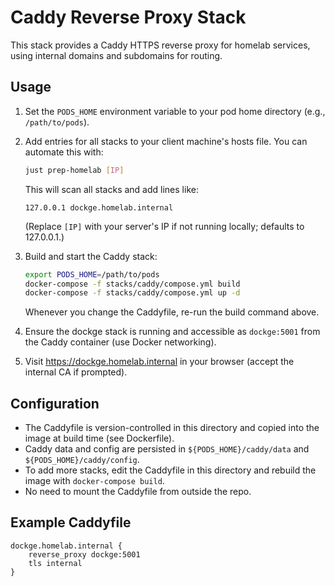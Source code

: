 # Caddy Reverse Proxy Stack

This stack provides a Caddy HTTPS reverse proxy for homelab services, using internal domains and subdomains for routing.

## Usage

1. Set the `PODS_HOME` environment variable to your pod home directory (e.g., `/path/to/pods`).

2. Add entries for all stacks to your client machine's hosts file. You can automate this with:

    ```sh
    just prep-homelab [IP]
    ```
    This will scan all stacks and add lines like:
    ```
    127.0.0.1 dockge.homelab.internal
    ```
    (Replace `[IP]` with your server's IP if not running locally; defaults to 127.0.0.1.)

3. Build and start the Caddy stack:

    ```sh
    export PODS_HOME=/path/to/pods
    docker-compose -f stacks/caddy/compose.yml build
    docker-compose -f stacks/caddy/compose.yml up -d
    ```

    Whenever you change the Caddyfile, re-run the build command above.
4. Ensure the dockge stack is running and accessible as `dockge:5001` from the Caddy container (use Docker networking).

5. Visit https://dockge.homelab.internal in your browser (accept the internal CA if prompted).

## Configuration

- The Caddyfile is version-controlled in this directory and copied into the image at build time (see Dockerfile).
- Caddy data and config are persisted in `${PODS_HOME}/caddy/data` and `${PODS_HOME}/caddy/config`.
- To add more stacks, edit the Caddyfile in this directory and rebuild the image with `docker-compose build`.
- No need to mount the Caddyfile from outside the repo.

## Example Caddyfile

```
dockge.homelab.internal {
    reverse_proxy dockge:5001
    tls internal
}
```
